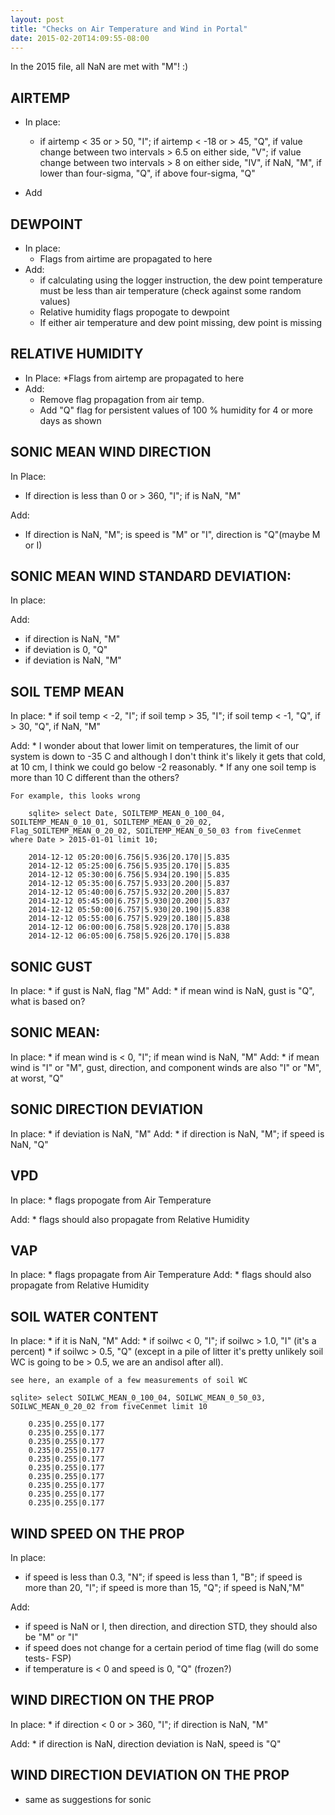 ```yaml
---
layout: post
title: "Checks on Air Temperature and Wind in Portal"
date: 2015-02-20T14:09:55-08:00
---
```



In the 2015 file, all NaN are met with "M"! :)

AIRTEMP
-------

* In place:
    * if airtemp < 35 or > 50, "I"; if airtemp < -18 or > 45, "Q", if value change between two intervals > 6.5 on either side, "V"; if value change between two intervals > 8 on either side, "IV", if NaN, "M", if lower than four-sigma, "Q", if above four-sigma, "Q"

* Add

DEWPOINT
-------

* In place:
    * Flags from airtime are propagated to here
* Add:
    * if calculating using the logger instruction, the dew point temperature must be less than air temperature (check against some random values)
    * Relative humidity flags propogate to dewpoint
    * If either air temperature and dew point missing, dew point is missing
    
    
RELATIVE HUMIDITY
--------

* In Place:
    *Flags from airtemp are propagated to here
* Add:
    * Remove flag propagation from air temp. 
    * Add "Q" flag for persistent values of 100 % humidity for 4 or more days as shown 


SONIC MEAN WIND DIRECTION
----------------

In Place:
* If direction is less than 0 or > 360, "I"; if is NaN, "M"

Add:
* If direction is NaN, "M"; is speed is "M" or "I", direction is "Q"(maybe M or I)

SONIC MEAN WIND STANDARD DEVIATION:
---------

In place:

Add:
* if direction is NaN, "M"
* if deviation is 0, "Q"
* if deviation is NaN, "M"

SOIL TEMP MEAN
--------------

In place:
    * if soil temp < -2, "I"; if soil temp > 35, "I"; if soil temp < -1, "Q", if > 30, "Q", if NaN, "M"
    
Add:
    * I wonder about that lower limit on temperatures, the limit of our system is down to -35 C and although I don't think it's likely it gets that cold, at 10 cm, I think we could go below -2 reasonably.
    * If any one soil temp is more than 10 C different than the others?
    
    
    For example, this looks wrong
    
        sqlite> select Date, SOILTEMP_MEAN_0_100_04,        SOILTEMP_MEAN_0_10_01, SOILTEMP_MEAN_0_20_02,       Flag_SOILTEMP_MEAN_0_20_02, SOILTEMP_MEAN_0_50_03 from fiveCenmet       where Date > 2015-01-01 limit 10;
            
        2014-12-12 05:20:00|6.756|5.936|20.170||5.835
        2014-12-12 05:25:00|6.756|5.935|20.170||5.835
        2014-12-12 05:30:00|6.756|5.934|20.190||5.835
        2014-12-12 05:35:00|6.757|5.933|20.200||5.837
        2014-12-12 05:40:00|6.757|5.932|20.200||5.837
        2014-12-12 05:45:00|6.757|5.930|20.200||5.837
        2014-12-12 05:50:00|6.757|5.930|20.190||5.838
        2014-12-12 05:55:00|6.757|5.929|20.180||5.838
        2014-12-12 06:00:00|6.758|5.928|20.170||5.838
        2014-12-12 06:05:00|6.758|5.926|20.170||5.838
            
SONIC GUST
----------

In place:
    * if gust is NaN, flag "M"
Add:
    * if mean wind is NaN, gust is "Q", what is based on?
    
    
SONIC MEAN:
---------

In place: 
    * if mean wind is < 0, "I"; if mean wind is NaN, "M"
Add:
    * if mean wind is "I" or "M", gust, direction, and component winds are also "I" or "M", at worst, "Q"
    
    
SONIC DIRECTION DEVIATION
------------------

In place:
    * if deviation is NaN, "M"
Add:
    * if direction is NaN, "M"; if speed is NaN, "Q"
    
VPD
-----

In place:
    * flags propogate from Air Temperature

Add:
    * flags should also propagate from Relative Humidity
    
VAP
------

In place:
    * flags propagate from Air Temperature
Add:
    * flags should also propagate from Relative Humidity
    
SOIL WATER CONTENT
-----------------

In place:
    * if it is NaN, "M"
Add:
    * if soilwc < 0, "I"; if soilwc > 1.0, "I" (it's a percent)
    * if soilwc > 0.5, "Q" (except in a pile of litter it's pretty unlikely soil WC is going to be > 0.5, we are an andisol after all).
    
    
    see here, an example of a few measurements of soil WC
    
    sqlite> select SOILWC_MEAN_0_100_04, SOILWC_MEAN_0_50_03, SOILWC_MEAN_0_20_02 from fiveCenmet limit 10

        0.235|0.255|0.177
        0.235|0.255|0.177
        0.235|0.255|0.177
        0.235|0.255|0.177
        0.235|0.255|0.177
        0.235|0.255|0.177
        0.235|0.255|0.177
        0.235|0.255|0.177
        0.235|0.255|0.177
        0.235|0.255|0.177
        
        
WIND SPEED ON THE PROP
-----------------

In place:
 * if speed is less than 0.3, "N"; if speed is less than 1, "B"; if speed is more than 20, "I"; if speed is more than 15, "Q"; if speed is NaN,"M"
 
 Add:
 * if speed is NaN or I, then direction, and direction STD, they should also be "M" or "I"
 * if speed does not change for a certain period of time flag (will do some tests- FSP)
 * if temperature is < 0 and speed is 0, "Q" (frozen?)
 
 WIND DIRECTION ON THE PROP
 -------------
 
 In place:
    * if direction < 0 or > 360, "I"; if direction is NaN, "M"

Add:
    * if direction is NaN, direction deviation is NaN, speed is "Q"
    
WIND DIRECTION DEVIATION ON THE PROP
----------------

* same as suggestions for sonic